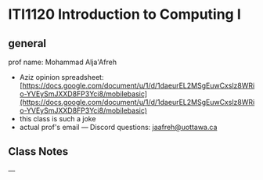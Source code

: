 # ITI1120 Introduction to Computing I

## general

prof name: Mohammad Alja'Afreh

- Aziz opinion spreadsheet: [https://docs.google.com/document/u/1/d/1daeurEL2MSgEuwCxslz8WRio-YVEySmJXXD8FP3Yci8/mobilebasic](https://docs.google.com/document/u/1/d/1daeurEL2MSgEuwCxslz8WRio-YVEySmJXXD8FP3Yci8/mobilebasic)
- this class is such a joke
- actual prof's email &mdash; Discord questions: [jaafreh@uottawa.ca](mailto:jaafreh@uottawa.ca)

## Class Notes

&mdash;
